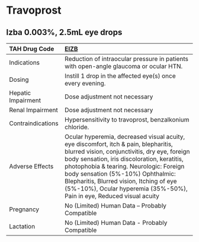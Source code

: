 # Travoprost

## Izba 0.003%, 2.5mL eye drops

| TAH Drug Code      | [EIZB](https://www.tahsda.org.tw/drugs/hissearch.php?drug_code=EIZB)                                                                                                                                                                                                                                                                                                                     |
|:-------------------|:-----------------------------------------------------------------------------------------------------------------------------------------------------------------------------------------------------------------------------------------------------------------------------------------------------------------------------------------------------------------------------------------|
| Indications        | Reduction of intraocular pressure in patients with open-angle glaucoma or ocular HTN.                                                                                                                                                                                                                                                                                                    |
| Dosing             | Instill 1 drop in the affected eye(s) once every evening.                                                                                                                                                                                                                                                                                                                                |
| Hepatic Impairment | Dose adjustment not necessary                                                                                                                                                                                                                                                                                                                                                            |
| Renal Impairment   | Dose adjustment not necessary                                                                                                                                                                                                                                                                                                                                                            |
| Contraindications  | Hypersensitivity to travoprost, benzalkonium chloride.                                                                                                                                                                                                                                                                                                                                   |
| Adverse Effects    | Ocular hyperemia, decreased visual acuity, eye discomfort, itch & pain, blepharitis, blurred vision, conjunctivitis, dry eye, foreign body sensation, iris discoloration, keratitis, photophobia & tearing. Neurologic: Foreign body sensation (5%-10%) Ophthalmic: Blepharitis, Blurred vision, Itching of eye (5%-10%), Ocular hyperemia (35%-50%), Pain in eye, Reduced visual acuity |
| Pregnancy          | No (Limited) Human Data – Probably Compatible                                                                                                                                                                                                                                                                                                                                            |
| Lactation          | No (Limited) Human Data - Probably Compatible                                                                                                                                                                                                                                                                                                                                            |

